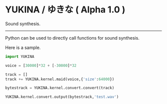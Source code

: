 # YUKINA / ゆきな ( Alpha 1.0 )

Sound synthesis.

---

Python can be used to directly call functions for sound synthesis.

Here is a sample.

``` python
import YUKINA

voice = [30000]*32 + [-30000]*32

track = []
track += YUKINA.kernel.maid(voice,{'size':64000})

bytestrack = YUKINA.kernel.convert.convert(track)

YUKINA.kernel.convert.output(bytestrack,'test.wav')
```
